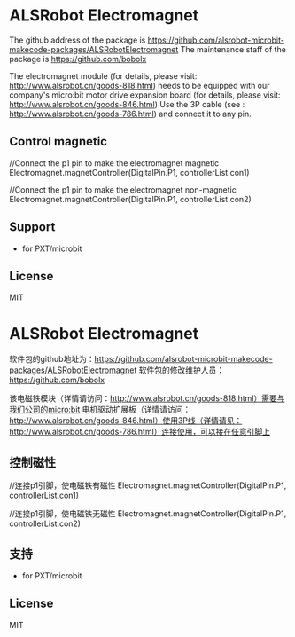 # ALSRobot Electromagnet
The github address of the package is https://github.com/alsrobot-microbit-makecode-packages/ALSRobotElectromagnet
The maintenance staff of the package is https://github.com/bobolx

The electromagnet module (for details, please visit: http://www.alsrobot.cn/goods-818.html) needs to be equipped with our company's micro:bit motor drive expansion board (for details, please visit: http://www.alsrobot.cn/goods-846.html) Use the 3P cable (see : http://www.alsrobot.cn/goods-786.html) and connect it to any pin.

## Control magnetic
//Connect the p1 pin to make the electromagnet magnetic
Electromagnet.magnetController(DigitalPin.P1, controllerList.con1)

//Connect the p1 pin to make the electromagnet non-magnetic
Electromagnet.magnetController(DigitalPin.P1, controllerList.con2)

## Support

* for PXT/microbit

## License

MIT


# ALSRobot Electromagnet
软件包的github地址为：https://github.com/alsrobot-microbit-makecode-packages/ALSRobotElectromagnet
软件包的修改维护人员：https://github.com/bobolx

该电磁铁模块（详情请访问：http://www.alsrobot.cn/goods-818.html）需要与我们公司的micro:bit 电机驱动扩展板（详情请访问：http://www.alsrobot.cn/goods-846.html）使用3P线（详情请见：http://www.alsrobot.cn/goods-786.html）连接使用，可以接在任意引脚上

## 控制磁性
//连接p1引脚，使电磁铁有磁性
Electromagnet.magnetController(DigitalPin.P1, controllerList.con1)

//连接p1引脚，使电磁铁无磁性
Electromagnet.magnetController(DigitalPin.P1, controllerList.con2)

## 支持

* for PXT/microbit

## License

MIT